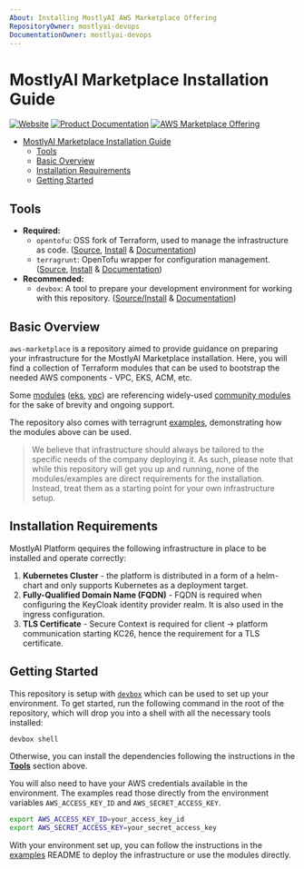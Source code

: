 ```yaml
---
About: Installing MostlyAI AWS Marketplace Offering
RepositoryOwner: mostlyai-devops
DocumentationOwner: mostlyai-devops
---
```


# MostlyAI Marketplace Installation Guide

[![Website](https://img.shields.io/badge/Website-text?style=flat-square&color=f2f4ff)](https://mostly.ai/)
[![Product Documentation](https://img.shields.io/badge/Product%20Documentation-text?style=flat-square&color=6fa8dc)](https://mostly.ai/docs)
[![AWS Marketplace Offering](https://img.shields.io/badge/AWS%20Marketplace%20Offering-text?style=flat-square&color=ff9900)](https://aws.amazon.com/marketplace/pp/prodview-clqfgzfzznfoc)

- [MostlyAI Marketplace Installation Guide](#mostlyai-marketplace-installation-guide)
  - [Tools](#tools)
  - [Basic Overview](#basic-overview)
  - [Installation Requirements](#installation-requirements)
  - [Getting Started](#getting-started)

## Tools

- **Required:**
  - `opentofu`: OSS fork of Terraform, used to manage the infrastructure as code. ([Source](https://github.com/opentofu/opentofu), [Install](https://opentofu.org/docs/intro/install/) & [Documentation](https://opentofu.org/docs/))
  - `terragrunt`: OpenTofu wrapper for configuration management. ([Source](https://github.com/gruntwork-io/terragrunt), [Install](https://terragrunt.gruntwork.io/docs/getting-started/install/) & [Documentation](https://terragrunt.gruntwork.io/docs/))
- **Recommended:**
  - `devbox`: A tool to prepare your development environment for working with this repository. ([Source/Install](https://github.com/jetify-com/devbox) & [Documentation](https://www.jetify.com/docs/devbox/))

## Basic Overview

`aws-marketplace` is a repository aimed to provide guidance on preparing your infrastructure for the MostlyAI Marketplace installation. Here, you will find a collection of Terraform modules that can be used to bootstrap the needed AWS components - VPC, EKS, ACM, etc.

Some [modules](./modules) ([eks](./modules/eks), [vpc](./modules/vpc)) are referencing widely-used [community modules](https://registry.terraform.io/namespaces/terraform-aws-modules) for the sake of brevity and ongoing support.

The repository also comes with terragrunt [examples](./examples), demonstrating how the modules above can be used.

> We believe that infrastructure should always be tailored to the specific needs of the company deploying it. As such, please note that while this repository will get you up and running, none of the modules/examples are direct requirements for the installation. Instead, treat them as a starting point for your own infrastructure setup.

## Installation Requirements

MostlyAI Platform qequires the following infrastructure in place to be installed and operate correctly:

1. **Kubernetes Cluster** - the platform is distributed in a form of a helm-chart and only supports Kubernetes as a deployment target.
2. **Fully-Qualified Domain Name (FQDN)** - FQDN is required when configuring the KeyCloak identity provider realm. It is also used in the ingress configuration.
3. **TLS Certificate** - Secure Context is required for client -> platform communication starting KC26, hence the requirement for a TLS certificate.

## Getting Started

This repository is setup with [`devbox`](https://www.jetify.com/devbox) which can be used to set up your environment. To get started, run the following command in the root of the repository, which will drop you into a shell with all the necessary tools installed:

```bash
devbox shell
```

Otherwise, you can install the dependencies following the instructions in the **[Tools](#tools)** section above.

You will also need to have your AWS credentials available in the environment. The examples read those directly from the environment variables `AWS_ACCESS_KEY_ID` and `AWS_SECRET_ACCESS_KEY`.

```bash
export AWS_ACCESS_KEY_ID=your_access_key_id
export AWS_SECRET_ACCESS_KEY=your_secret_access_key
```

With your environment set up, you can follow the instructions in the [examples](./examples) README to deploy the infrastructure or use the modules directly.

